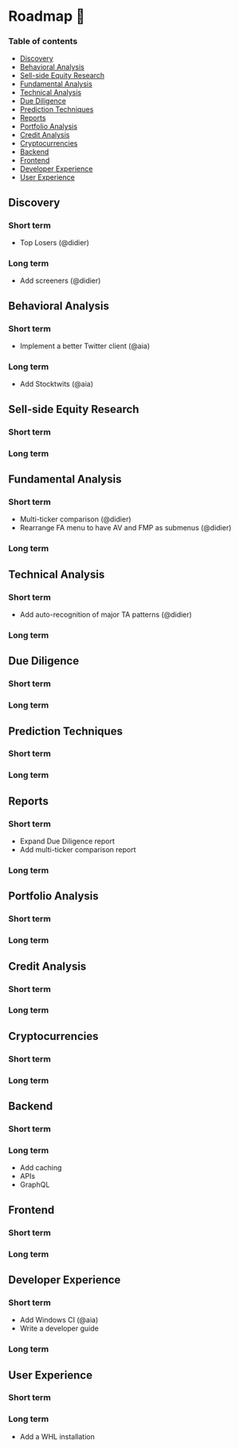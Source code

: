 # Roadmap 📍

### Table of contents

* [Discovery](#Discovery)
* [Behavioral Analysis](#Behavioral-Analysis)
* [Sell-side Equity Research](#Sell-side-Equity-Research)
* [Fundamental Analysis](#Fundamental-Analysis)
* [Technical Analysis](#Technical-Analysis)
* [Due Diligence](#Due-Diligence)
* [Prediction Techniques](#Prediction-Techniques)
* [Reports](#Reports)
* [Portfolio Analysis](#Portfolio-Analysis)
* [Credit Analysis](#Credit-Analysis)
* [Cryptocurrencies](#Cryptocurrencies)
* [Backend](#Backend)
* [Frontend](#Frontend)
* [Developer Experience](#Developer-Experience)
* [User Experience](#User-Experience)

## Discovery

### Short term
* Top Losers (@didier)
### Long term
* Add screeners (@didier)

## Behavioral Analysis

### Short term
* Implement a better Twitter client (@aia)
### Long term
* Add Stocktwits (@aia)

## Sell-side Equity Research

### Short term
### Long term

## Fundamental Analysis

### Short term
* Multi-ticker comparison (@didier)
* Rearrange FA menu to have AV and FMP as submenus (@didier)
### Long term

## Technical Analysis

### Short term
* Add auto-recognition of major TA patterns (@didier)
### Long term

## Due Diligence

### Short term
### Long term

## Prediction Techniques

### Short term
### Long term

## Reports

### Short term
* Expand Due Diligence report
* Add multi-ticker comparison report
### Long term

## Portfolio Analysis

### Short term
### Long term

## Credit Analysis

### Short term
### Long term

## Cryptocurrencies

### Short term
### Long term

## Backend

### Short term
### Long term
* Add caching
* APIs
* GraphQL

## Frontend

### Short term
### Long term

## Developer Experience

### Short term
* Add Windows CI (@aia)
* Write a developer guide
### Long term

## User Experience

### Short term
### Long term
* Add a WHL installation
